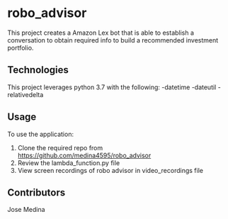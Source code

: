 # robo_advisor
This project creates a Amazon Lex bot that is able to establish a conversation to obtain required info to build a recommended investment portfolio.

## Technologies
This project leverages python 3.7 with the following:
    -datetime
    -dateutil
    -relativedelta

## Usage

To use the application:

1. Clone the required repo from https://github.com/medina4595/robo_advisor
2. Review the lambda_function.py file
3. View screen recordings of robo advisor in video_recordings file

## Contributors

Jose Medina